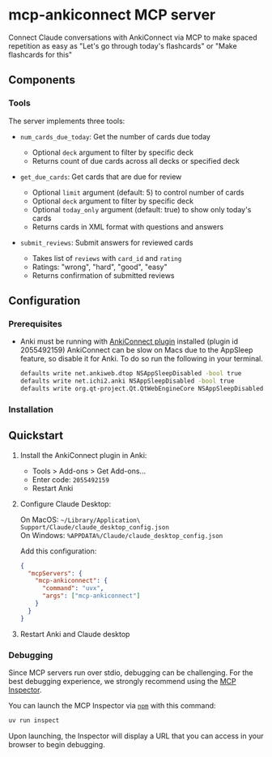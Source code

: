 # mcp-ankiconnect MCP server

Connect Claude conversations with AnkiConnect via MCP to make spaced repetition as easy as "Let's go through today's flashcards" or "Make flashcards for this"

## Components

### Tools

The server implements three tools:

- `num_cards_due_today`: Get the number of cards due today
  - Optional `deck` argument to filter by specific deck
  - Returns count of due cards across all decks or specified deck

- `get_due_cards`: Get cards that are due for review
  - Optional `limit` argument (default: 5) to control number of cards
  - Optional `deck` argument to filter by specific deck
  - Optional `today_only` argument (default: true) to show only today's cards
  - Returns cards in XML format with questions and answers

- `submit_reviews`: Submit answers for reviewed cards
  - Takes list of `reviews` with `card_id` and `rating`
  - Ratings: "wrong", "hard", "good", "easy"
  - Returns confirmation of submitted reviews

## Configuration

### Prerequisites

- Anki must be running with [AnkiConnect plugin](https://ankiweb.net/shared/info/2055492159) installed (plugin id 2055492159)
  AnkiConnect can be slow on Macs due to the AppSleep feature, so disable it for Anki. To do so run the following in your terminal.
  ```bash
  defaults write net.ankiweb.dtop NSAppSleepDisabled -bool true
  defaults write net.ichi2.anki NSAppSleepDisabled -bool true
  defaults write org.qt-project.Qt.QtWebEngineCore NSAppSleepDisabled -bool true
  ```

### Installation

## Quickstart

1. Install the AnkiConnect plugin in Anki:
   - Tools > Add-ons > Get Add-ons...
   - Enter code: `2055492159`
   - Restart Anki

2. Configure Claude Desktop:

   On MacOS: `~/Library/Application\ Support/Claude/claude_desktop_config.json`  
   On Windows: `%APPDATA%/Claude/claude_desktop_config.json`

   Add this configuration:
   ```json
   {
     "mcpServers": {
       "mcp-ankiconnect": {
         "command": "uvx",
         "args": ["mcp-ankiconnect"]
       }
     }
   }
   ```

3. Restart Anki and Claude desktop

### Debugging

Since MCP servers run over stdio, debugging can be challenging. For the best debugging
experience, we strongly recommend using the [MCP Inspector](https://github.com/modelcontextprotocol/inspector).

You can launch the MCP Inspector via [`npm`](https://docs.npmjs.com/downloading-and-installing-node-js-and-npm) with this command:

```bash
uv run inspect
```

Upon launching, the Inspector will display a URL that you can access in your browser to begin debugging.
